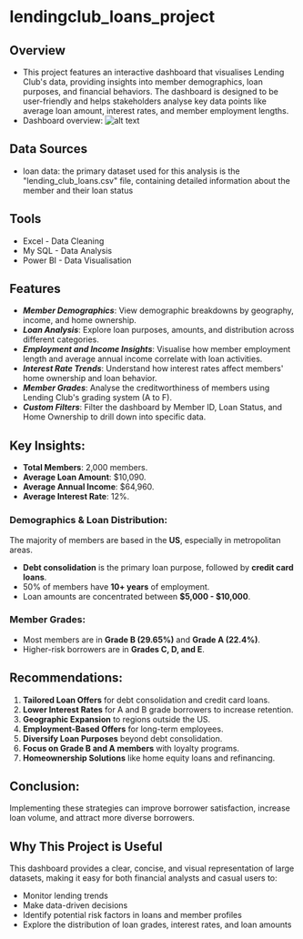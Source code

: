 # lendingclub_loans_project
## Overview
- This project features an interactive dashboard that visualises Lending Club's data, providing insights into member demographics, loan purposes, and financial behaviors. The dashboard is designed to be user-friendly and helps stakeholders analyse key data points like average loan amount, interest rates, and member employment lengths.
- Dashboard overview:
  ![alt text](https://drive.google.com/file/d/1aSBzCPYfuVSQ22IUYaUhwHNRb2uxw6VM/view?usp=sharing)
## Data Sources
- loan data: the primary dataset used for this analysis is the "lending_club_loans.csv" file, containing detailed information about the member and their loan status
  
## Tools
- Excel - Data Cleaning
- My SQL - Data Analysis
- Power BI - Data Visualisation
## Features
- ***Member Demographics***: View demographic breakdowns by geography, income, and home ownership.
- ***Loan Analysis***: Explore loan purposes, amounts, and distribution across different categories.
- ***Employment and Income Insights***: Visualise how member employment length and average annual income correlate with loan activities.
- ***Interest Rate Trends***: Understand how interest rates affect members' home ownership and loan behavior.
- ***Member Grades***: Analyse the creditworthiness of members using Lending Club's grading system (A to F).
- ***Custom Filters***: Filter the dashboard by Member ID, Loan Status, and Home Ownership to drill down into specific data.

## Key Insights:
- **Total Members**: 2,000 members.
- **Average Loan Amount**: $10,090.
- **Average Annual Income**: $64,960.
- **Average Interest Rate**: 12%.
### Demographics & Loan Distribution:
The majority of members are based in the **US**, especially in metropolitan areas.
- **Debt consolidation** is the primary loan purpose, followed by **credit card loans**.
- 50% of members have **10+ years** of employment.
- Loan amounts are concentrated between **$5,000 - $10,000**.
### Member Grades:
- Most members are in **Grade B (29.65%)** and **Grade A (22.4%)**.
- Higher-risk borrowers are in **Grades C, D, and E**.

## Recommendations:
1. **Tailored Loan Offers** for debt consolidation and credit card loans.
2. **Lower Interest Rates** for A and B grade borrowers to increase retention.
3. **Geographic Expansion** to regions outside the US.
4. **Employment-Based Offers** for long-term employees.
5. **Diversify Loan Purposes** beyond debt consolidation.
6. **Focus on Grade B and A members** with loyalty programs.
7. **Homeownership Solutions** like home equity loans and refinancing.

## Conclusion:
Implementing these strategies can improve borrower satisfaction, increase loan volume, and attract more diverse borrowers.
  
## Why This Project is Useful
This dashboard provides a clear, concise, and visual representation of large datasets, making it easy for both financial analysts and casual users to:
- Monitor lending trends
- Make data-driven decisions
- Identify potential risk factors in loans and member profiles
- Explore the distribution of loan grades, interest rates, and loan amounts



